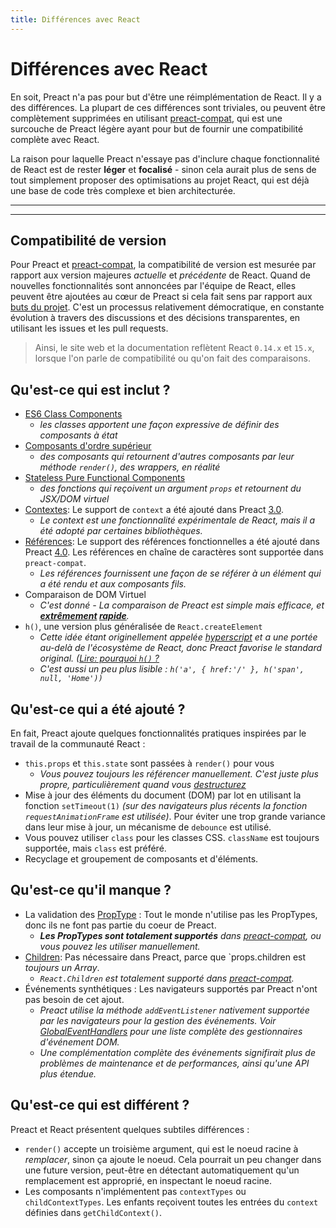 ```yaml
---
title: Différences avec React
---
```


# Différences avec React

En soit, Preact n'a pas pour but d'être une réimplémentation de React. Il y a des différences. La plupart de ces différences sont triviales, ou peuvent être complètement supprimées en utilisant [preact-compat], qui est une surcouche de Preact légère ayant pour but de fournir une compatibilité complète avec React.

La raison pour laquelle Preact n'essaye pas d'inclure chaque fonctionnalité de React est de rester **léger** et **focalisé** - sinon cela aurait plus de sens de tout simplement proposer des optimisations au projet React, qui est déjà une base de code très complexe et bien architecturée.

---

<div><toc></toc></div>

---

## Compatibilité de version

Pour Preact et [preact-compat], la compatibilité de version est mesurée par rapport aux version majeures _actuelle_ et _précédente_ de React. Quand de nouvelles fonctionnalités sont annoncées par l'équipe de React, elles peuvent être ajoutées au cœur de Preact si cela fait sens par rapport aux [buts du projet]. C'est un processus relativement démocratique, en constante évolution à travers des discussions et des décisions transparentes, en utilisant les issues et les pull requests.

> Ainsi, le site web et la documentation reflètent React `0.14.x` et `15.x`, lorsque l'on parle de compatibilité ou qu'on fait des comparaisons.

## Qu'est-ce qui est inclut ?

- [ES6 Class Components]
    - _les classes apportent une façon expressive de définir des composants à état_
- [Composants d'ordre supérieur]  
    - _des composants qui retournent d'autres composants par leur méthode `render()`, des wrappers, en réalité_
- [Stateless Pure Functional Components]  
    - _des fonctions qui reçoivent un argument `props` et retournent du JSX/DOM virtuel_
- [Contextes]: Le support de `context` a été ajouté dans Preact [3.0].
    - _Le context est une fonctionnalité expérimentale de React, mais il a été adopté par certaines bibliothèques._
- [Références]: Le support des références fonctionnelles a été ajouté dans Preact [4.0]. Les références en chaîne de caractères sont supportée dans `preact-compat`.
    - _Les références fournissent une façon de se référer à un élément qui a été rendu et aux composants fils._
- Comparaison de DOM Virtuel
    - _C'est donné - La comparaison de Preact est simple mais efficace, et **[extrêmement](http://developit.github.io/js-repaint-perfs/) [rapide](https://localvoid.github.io/uibench/)**._
- `h()`, une version plus généralisée de `React.createElement`
    - _Cette idée étant originellement appelée [hyperscript] et a une portée au-delà de l'écosystème de React, donc Preact favorise le standard original. ([Lire: pourquoi `h()` ?](http://jasonformat.com/wtf-is-jsx)_
    - _C'est aussi un peu plus lisible : `h('a', { href:'/' }, h('span', null, 'Home'))`_


## Qu'est-ce qui a été ajouté ?

En fait, Preact ajoute quelques fonctionnalités pratiques inspirées par le travail de la communauté React :

- `this.props` et `this.state` sont passées à `render()` pour vous
    - _Vous pouvez toujours les référencer manuellement. C'est juste plus propre, particulièrement quand vous [destructurez]_
- Mise à jour des éléments du document (DOM) par lot en utilisant la fonction `setTimeout(1)` _(sur des navigateurs plus récents la fonction `requestAnimationFrame` est utilisée)_. Pour éviter une trop grande variance dans leur mise à jour, un mécanisme de `debounce` est utilisé.
- Vous pouvez utiliser `class` pour les classes CSS. `className` est toujours supportée, mais `class` est préféré.
- Recyclage et groupement de composants et d'éléments.


## Qu'est-ce qu'il manque ?

- La validation des [PropType] : Tout le monde n'utilise pas les PropTypes, donc ils ne font pas partie du coeur de Preact.
    - _**Les PropTypes sont totalement supportés** dans [preact-compat], ou vous pouvez les utiliser manuellement._
- [Children]: Pas nécessaire dans Preact, parce que `props.children est _toujours un Array_.
    - _`React.Children` est totalement supporté dans [preact-compat]._
- Événements synthétiques : Les navigateurs supportés par Preact n'ont pas besoin de cet ajout.
    - _Preact utilise la méthode `addEventListener` nativement supportée par les navigateurs pour la gestion des événements. Voir [GlobalEventHandlers] pour une liste complète des gestionnaires d'événement DOM._
    - _Une complémentation complète des événements signifirait plus de problèmes de maintenance et de performances, ainsi qu'une API plus étendue._


## Qu'est-ce qui est différent ?

Preact et React présentent quelques subtiles différences :

- `render()` accepte un troisième argument, qui est le noeud racine à _remplacer_, sinon ça ajoute le noeud. Cela pourrait un peu changer dans une future version, peut-être en détectant automatiquement qu'un remplacement est approprié, en inspectant le noeud racine.
- Les composants n'implémentent pas `contextTypes` ou `childContextTypes`. Les enfants reçoivent toutes les entrées du `context` définies dans `getChildContext()`.

[buts du projet]: /about/project-goals
[hyperscript]: https://github.com/dominictarr/hyperscript
[3.0]: https://github.com/preactjs/preact/milestones/3.0
[4.0]: https://github.com/preactjs/preact/milestones/4.0
[preact-compat]: https://github.com/preactjs/preact-compat
[PropType]: https://github.com/developit/proptypes
[Contextes]: https://facebook.github.io/react/docs/context.html
[Références]: https://facebook.github.io/react/docs/more-about-refs.html
[Children]: https://facebook.github.io/react/docs/top-level-api.html#react.children
[GlobalEventHandlers]: https://developer.mozilla.org/en-US/docs/Web/API/GlobalEventHandlers
[ES6 Class Components]: https://facebook.github.io/react/docs/reusable-components.html#es6-classes
[Composants d'ordre supérieur]: https://medium.com/@dan_abramov/mixins-are-dead-long-live-higher-order-components-94a0d2f9e750
[Stateless Pure Functional Components]: https://facebook.github.io/react/docs/reusable-components.html#stateless-functions
[destructurez]: http://www.2ality.com/2015/01/es6-destructuring.html
[Linked State]: /guide/v8/linked-state
